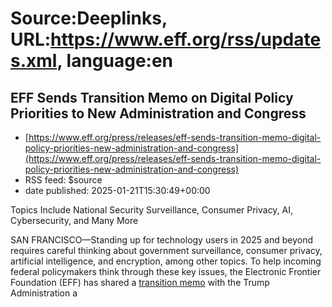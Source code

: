 # Source:Deeplinks, URL:https://www.eff.org/rss/updates.xml, language:en

## EFF Sends Transition Memo on Digital Policy Priorities to New Administration and Congress
 - [https://www.eff.org/press/releases/eff-sends-transition-memo-digital-policy-priorities-new-administration-and-congress](https://www.eff.org/press/releases/eff-sends-transition-memo-digital-policy-priorities-new-administration-and-congress)
 - RSS feed: $source
 - date published: 2025-01-21T15:30:49+00:00

<div class="field field--name-field-pr-subhead field--type-text field--label-hidden"><div class="field__items"><div class="field__item even">Topics Include National Security Surveillance, Consumer Privacy,  AI, Cybersecurity, and Many More </div></div></div><div class="field field--name-body field--type-text-with-summary field--label-hidden"><div class="field__items"><div class="field__item even"><p><span data-contrast="auto">SAN FRANCISCO—Standing up for technology users in 2025 and beyond requires careful thinking about government surveillance, consumer privacy, artificial intelligence, and encryption, among other topics. To help incoming federal policymakers think through these key issues, the Electronic Frontier Foundation (EFF) has shared a </span><a href="https://eff.org/document/eff-transition-memo-trump-administration-2025" target="_blank" rel="noopener noreferrer"><span data-contrast="none">transition memo</span></a><span data-contrast="auto"> with the Trump Administration a

